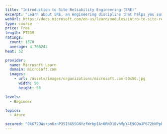 ```yaml
---
title: "Introduction to Site Reliability Engineering (SRE)"
excerpt: "Learn about SRE, an engineering discipline that helps you sustainably achieve the appropriate level of reliability in your systems, services, and products."
webUrl: https://docs.microsoft.com/en-us/learn/modules/intro-to-site-reliability-engineering/
type: course
price: Free
length: PT55M
ratings:
  count: 1570
  average: 4.766242
heat: 52

provider:
  name: Microsoft Learn
  domain: microsoft.com
  images:
    - url: /assets/images/organizations/microsoft.com-50x50.jpg
      width: 50
      height: 50

levels:
  - Beginner

topics:
  - Azure

secured: "0kK72QWs+pnUznP35ISG5SGNYzfWrbpIA+ORND18vhMpY4E9OQaJP672bNPpkI17KO1hdmn78+RP/rHmHV89DrJP79EDuviLS0rtJ7ZQxEnyB/IqaTaCn4LWdJYDw7KK/HRRt/8JxNGq3+aElbp8lruzb8vL+4eAyRjEdWmAtZ6AoMQaTVLuXBz1YZR+38nsO/cbgAsd0fYrz5U8Q2zGLHGX4mPzDBmt1O5RW4NZI08ngqs57oOyu0iICShVo1sqw2tpCRbOoPTogaj0UAOrSfoc4jiGWEPkrIvYovaqsVJnlfQ0PNMGJPZdqtdl1w6iVGGm8eC+5sksQN9ottvHdp258hT8l6tl5FH8jqCyge0V/fFy3zDAsBQL3E4eUD7/zP5w6oqUirx18FQXA3Mw00trxDO+Lnfhh1DdYonwEIA=;MOw/V8BsgxVHGk1P+McgsQ=="
---
```


